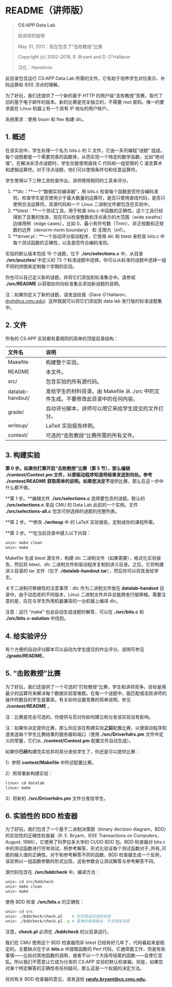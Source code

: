 # README（讲师版）

> **CS:APP Data Lab**
>
> 给讲师的指导
>
> May 31, 2011：现在包含了“击败教授”比赛
>
> Copyright \(c\) 2002-2018, R. Bryant and D. O'Hallaron
>
> 汉化：Hansimov

此目录包含运行 CS:APP Data Lab 所需的文件，它有助于培养学生对位表示、补码运算和 IEEE 浮点的理解。

为了好玩，我们还提供了一个新的基于 HTTP 的用户级“击败教授”竞赛，取代了旧的基于电子邮件的版本。新的比赛是完全独立的，不需要 root 密码。唯一的要求是在 Linux 机器上有一个具有 IP 地址的用户帐户。

系统需求：使用 bison 和 flex 构建 dlc。

## 1. 概述

在该实验中，学生处理一个名为 bits.c 的 C 文件，它由一系列编程“谜题” 组成。每个谜题都是一个需要完善的函数体，从而实现一个特定的数学函数，比如“绝对值”。在解决非浮点谜题时，学生仅能使用直线 C 代码和一组受限的 C 语言算术和逻辑运算符。对于浮点谜题，他们可以使用条件句和任意运算符。

学生使用以下三种工具检查作业。讲师使用相同的工具来评分。

1. **dlc：**一个“数据实验编译器”，用 bits.c 检查每个函数是否符合编码准则，检查学生是否使用少于最大数量的运算符，是否只使用直线代码，是否只使用合法运算符。其源代码和一个 Linux 二进制文件都包含在实验中。
2. **btest：**一个测试工具，用于检查 bits.c 中函数的正确性。这个工具已经得到了显著的改进，现在可以检查整数和浮点表示的大范围（wide swaths）边缘用例（edge cases），比如 0、最小有符号数（Tmin）、非正规数和正规数的边界（denorm-norm boundary） 和 无限大（inf）。
3. **driver.pl：**一个自动评分驱动程序，它使用 dlc 和 btest 来检查 bits.c 中每个测试函数的正确性，以及是否符合编码准则。

实验的默认版本包括 15 个谜题，位于 **./src/selections.c** 中，从目录 **./src/puzzles/** 中定义的 73 个标准谜题中选择。你可以从标准的谜题中选择一组不同的拼图来定制每个学期的实验。

你也可以自己定义新的谜题，并将它们添加到标准集合中。请参阅 **./src/README** 以获取如何向标准集合添加新谜题的说明。

注：如果你定义了新的谜题，请发送给我（Dave O'Hallaron， droh@cs.cmu.edu）这样我就可以将它们添加到 data lab 发行版的标准谜题集中。

## 2. 文件

所有的 CS:APP 实验都有着相同的简单的顶层目录结构：

| 文件名 | 说明 |
| :--- | :--- |
| Makefile | 构建整个实验。 |
| README | 本文件。 |
| src/ | 包含实验的所有源代码。 |
| datalab-handout/ | 发给学生的材料目录。由 Makefile 从 ./src 中的文件生成。不要修改此目录中的任何内容。 |
| grade/ | 自动评分脚本，讲师可以用它来给学生提交的文件打分。 |
| writeup/ | LaTeX 实验报告样例。 |
| contest/ | 可选的“击败教授”比赛所需的所有文件。 |

## 3. 构建实验

**第 0 步。**如果你打算开启“击败教授”比赛（第 5 节），那么编辑 ./contest/Contest.pm 文件，以便驱动程序知道将结果发送到何处。参考 ./contest/README 获取简单的说明。如果您决定**不**提供比赛，那么在这一步中什么都不做。

**第 1 步。**编辑文件 **./src/selections.c** 选择要包含的谜题。默认的 **./src/selections.c** 来自 CMU 的 Data Lab 此前的一个实例。文件 **./src/selections-all.c** 包含可供选择的谜题的完整列表。

**第 2 步。**修改 **./writeup** 中 的 LaTeX 实验报告，定制成你的课程所需。

**第 3 步。**在当前目录中键入以下内容：

```bash
unix> make clean
unix> make
```

Makefile 生成 btest 源文件，构建 dlc 二进制文件（如果需要），格式化实验报告，然后将 btest、dlc 二进制文件和驱动程序复制到讲义目录。之后，它将构建讲义目录的 tar 文件（位于 **./datalab-handout.tar**），然后你可以将其发给学生。

关于二进制可移植性的注意事项：dlc 作为二进制文件放在 **datalab-handout** 目录中。由于动态库的不同版本，Linux 二进制文件并非总能跨发行版移植。需要注意的是，应在与学生所用机器兼容的一台机器上编译 dlc。

注意：运行 “make” 也会自动生成谜题的解答，可以在 **./src/bits.c** 和 **./src/bits.c-solution** 中找到。

## 4. 给实验评分

有个方便的自动评分脚本可以自动为学生提交的作业评分。说明可参见 **./grade/README**。

## 5. “击败教授”比赛

为了好玩，我们还提供了一个可选的“打败教授”比赛，学生和讲师竞争。目标是用最少的运算符来解决每个数据实验室难题。在每一个谜题中，能匹配或击败讲师的操作符数目的学生是赢家。有关如何设置竞赛的简单说明，参见 **./contest/README** 。

注：比赛是完全可选的。你提供与否对你如何建立和分发该实验没有影响。

注：如果你决定提供比赛，那么你应该在构建实验**之前**配置比赛，以便驱动程序知道发送每个学生比赛结果的服务器和端口（使用 **./src/Driverhdrs.pm** 文件中定义的常量，它们从 **./contest/Contest.pm** 配置文件自动生成）。

如果你**已经**构建完实验并将其分发给学生了，你还是可以提供比赛：

1）参照 **contest/Makefile** 中所述配置比赛。

2）照常重新构建实验：

```bash
linux> cd datalab
linux> make
```

3）将新的 **./src/Driverhdrs.pm** 文件分发给学生。

## 6. 实验性的 BDD 检查器

为了好玩，我们包含了一个基于二进制决策图（binary decision diagram，BDD）的实验性的正确性检查器（R. E. Bryant，IEEE Transactions on Computers，August, 1986），它使用了科罗拉多大学的 CUDD BDD 包。BDD 检查器对 bits.c 中的测试函数进行穷举测试，照参考解答，形式化验证每个测试函数对于_所有_可能的输入值的正确性。对于和参考解答不同的函数，BDD 检查器生成一个反例，该反例以一组函数参数的形式出现，这些参数会让测试解答与参考解答不同。

源代码包含在 **./src/bddcheck** 中。编译方法：

```bash
unix> cd src/bddcheck
unix> make clean
unix> make
```

使用 BDD 检查 **./src/bits.c** 的正确性：

```bash
unix> cd src
unix> ./bddcheck/check.pl    # 包含错误信息和反例
unix> ./bddcheck/check.pl -g # 紧凑的表格输出，不含错误消息
```

注意，**check.pl** 必须在 **./bddcheck** 的父目录运行。

我们在 CMU 使用这个 BDD 检查器而非 btest 已经有好几年了，代码看起来是稳定的。主要缺点在于从 **bits.c** 中提取函数的 Perl 代码，它通常能工作，但是有些事情——比如对其他函数的调用，或者不以一个大括号结尾的函数——会使它混乱。所以我们不愿意让它成为分发的 CS:APP 实验的默认检查器。但是，如果您对某个特定解答的正确性有任何疑问，那么这是一个权威的决定方法。

任何有关 BDD 检查器的意见，请发送给 **randy.bryant@cs.cmu.edu**。







